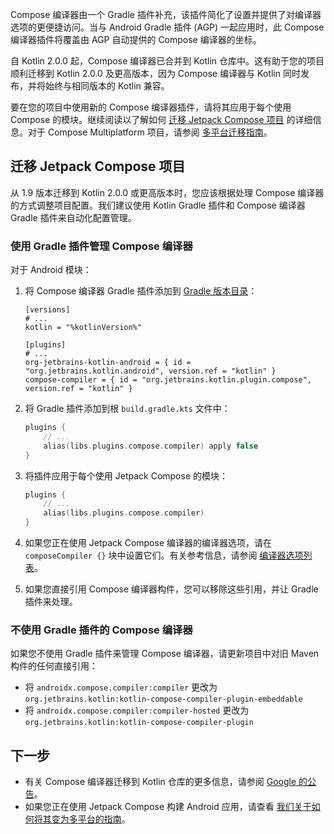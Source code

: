 [//]: # (title: Compose 编译器迁移指南)

Compose 编译器由一个 Gradle 插件补充，该插件简化了设置并提供了对编译器选项的更便捷访问。当与 Android Gradle 插件 (AGP) 一起应用时，此 Compose 编译器插件将覆盖由 AGP 自动提供的 Compose 编译器的坐标。

自 Kotlin 2.0.0 起，Compose 编译器已合并到 Kotlin 仓库中。这有助于您的项目顺利迁移到 Kotlin 2.0.0 及更高版本，因为 Compose 编译器与 Kotlin 同时发布，并将始终与相同版本的 Kotlin 兼容。

要在您的项目中使用新的 Compose 编译器插件，请将其应用于每个使用 Compose 的模块。继续阅读以了解如何 [迁移 Jetpack Compose 项目](#migrating-a-jetpack-compose-project) 的详细信息。对于 Compose Multiplatform 项目，请参阅 [多平台迁移指南](https://www.jetbrains.com/help/kotlin-multiplatform-dev/compose-compiler.html#migrating-a-compose-multiplatform-project)。

## 迁移 Jetpack Compose 项目

从 1.9 版本迁移到 Kotlin 2.0.0 或更高版本时，您应该根据处理 Compose 编译器的方式调整项目配置。我们建议使用 Kotlin Gradle 插件和 Compose 编译器 Gradle 插件来自动化配置管理。

### 使用 Gradle 插件管理 Compose 编译器

对于 Android 模块：

1.  将 Compose 编译器 Gradle 插件添加到 [Gradle 版本目录](https://docs.gradle.org/current/userguide/platforms.html#sub:conventional-dependencies-toml)：

    ```
    [versions]
    # ...
    kotlin = "%kotlinVersion%"

    [plugins]
    # ...
    org-jetbrains-kotlin-android = { id = "org.jetbrains.kotlin.android", version.ref = "kotlin" }
    compose-compiler = { id = "org.jetbrains.kotlin.plugin.compose", version.ref = "kotlin" }
    ```

2.  将 Gradle 插件添加到根 `build.gradle.kts` 文件中：

    ```kotlin
    plugins {
        // ...
        alias(libs.plugins.compose.compiler) apply false
    }
    ```

3.  将插件应用于每个使用 Jetpack Compose 的模块：

    ```kotlin
    plugins {
        // ...
        alias(libs.plugins.compose.compiler)
    }
    ```

4.  如果您正在使用 Jetpack Compose 编译器的编译器选项，请在 `composeCompiler {}` 块中设置它们。有关参考信息，请参阅 [编译器选项列表](compose-compiler-options.md)。

5.  如果您直接引用 Compose 编译器构件，您可以移除这些引用，并让 Gradle 插件来处理。

### 不使用 Gradle 插件的 Compose 编译器

如果您不使用 Gradle 插件来管理 Compose 编译器，请更新项目中对旧 Maven 构件的任何直接引用：

*   将 `androidx.compose.compiler:compiler` 更改为 `org.jetbrains.kotlin:kotlin-compose-compiler-plugin-embeddable`
*   将 `androidx.compose.compiler:compiler-hosted` 更改为 `org.jetbrains.kotlin:kotlin-compose-compiler-plugin`

## 下一步

*   有关 Compose 编译器迁移到 Kotlin 仓库的更多信息，请参阅 [Google 的公告](https://android-developers.googleblog.com/2024/04/jetpack-compose-compiler-moving-to-kotlin-repository.html)。
*   如果您正在使用 Jetpack Compose 构建 Android 应用，请查看 [我们关于如何将其变为多平台的指南](https://www.jetbrains.com/help/kotlin-multiplatform-dev/multiplatform-integrate-in-existing-app.html)。